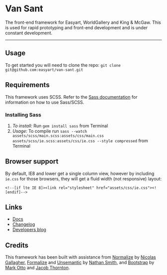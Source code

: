 Van Sant
========

The front-end framework for Easyart, WorldGallery and King &amp; McGaw. This is used for rapid prototyping and front-end development and is under constant development.

---

## Usage
To get started you will need to clone the repo: `git clone git@github.com:easyart/van-sant.git`

## Requirements
This framework uses SCSS. Refer to the [Sass documentation](http://sass-lang.com/docs.html) for information on how to use Sass/SCSS.

### Installing Sass
1. *To install:* Run `gem install sass` from Terminal
2. *Usage:* To compile run `sass --watch assets/scss/main.scss:assets/css/main.css assets/scss/ie.scss:assets/css/ie.css --style compressed` from Terminal

## Browser support
By default, IE8 and lower get a single column view, however by including `ie.css` for those browsers, they will get a fluid width (not responsive) layout:

    <!--[if lte IE 8]><link rel="stylesheet" href="assets/css/ie.css"><![endif]-->

## Links
* [Docs](http://easyart.github.com/van-sant)
* [Changelog](https://github.com/easyart/van-sant/blob/master/CHANGELOG.md)
* [Developers blog](http://easyart.github.com)

## Credits

This framework has been built with assistance from [Normalize](http://necolas.github.com/normalize.css/) by [Nicolas Gallagher](http://nicolasgallagher.com/), [Formalize](http://formalize.me/) and [Unsemantic](http://unsemantic.com/) by [Nathan Smith](http://sonspring.com/), and [Bootstrap](http://getbootstrap.com) by [Mark Otto](http://twitter.com/mdo) and [Jacob Thornton](http://twitter.com/fat).